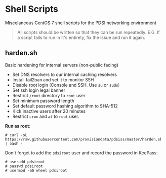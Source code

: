 # Shell Scripts

Miscelaneous CentOS 7 shell scripts for the PDSI networking environment

> All scripts should be written so that they can be run repeatedly.  E.G. If a script 
> fails to run in it's entirety, fix the issue and run it again.

## harden.sh
Basic hardening for internal servers (non-public facing)
* Set DNS resolvers to our internal caching resolvers
* Install fail2ban and set it to monitor SSH
* Disable root login (Console and SSH.  Use `su` or `sudo`)
* Set ssh login legal banner
* Restrict `/root` directory to `root` user
* Set minimum password length
* Set default password hashing algorithm to SHA-512
* Kick inactive users after 20 minutes
* Restrict `cron` and `at` to `root` user.

**Run as root:**
```
# curl -sL https://raw.githubusercontent.com/provisiondata/pdsiss/master/harden.sh | bash -
```
Don't forget to add the `pdsiroot` user and record the password in KeePass:

```
# useradd pdsiroot
# passwd pdsiroot
# usermod -aG wheel pdsiroot
```